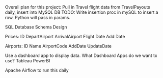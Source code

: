 Overall plan for this project:
Pull in Travel flight data from TravelPayouts daily, insert into MySQL DB
TODO:
    Write insertion proc in mySQL to insert a row. Python will pass in params.

SQL Database Schema Design

Prices:
    ID
    DepartAirport
    ArrivalAirport
    Flight Date
    Add Date

Airports:
    ID
    Name
    AirportCode
    AddDate
    UpdateDate


Use a dashboard app to display data. What Dashboard Apps do we want to use?
    Tableau
    PowerBI

Apache Airflow to run this daily